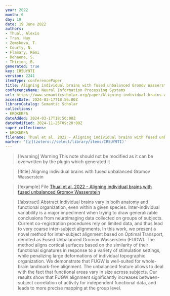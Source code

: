 ```yaml
---
year: 2022
month: 6
day: 19
date: 19 June 2022
authors:
- Thual, Alexis
- Tran, Huy
- Zemskova, T.
- Courty, N.
- Flamary, Rémi
- Dehaene, S.
- Thirion, B.
generated: true
key: IR5UY9TI
version: 2241
itemType: conferencePaper
title: Aligning individual brains with fused unbalanced Gromov Wasserstein
conferenceName: Neural Information Processing Systems
url: https://www.semanticscholar.org/paper/Aligning-individual-brains-with-fused-unbalanced-Thual-Tran/d67dcbf457ce55336f5c6c5c4c996ca3fda0d477
accessDate: 2024-03-17T18:56:00Z
libraryCatalog: Semantic Scholar
collections:
- ERQKEKFA
dateAdded: 2024-03-17T18:56:00Z
dateModified: 2024-11-25T09:20:00Z
super_collections:
- ERQKEKFA
filename: Thual et al. 2022 - Aligning individual brains with fused unbalanced Gromov Wasserstein
marker: '[🇿](zotero://select/library/items/IR5UY9TI)'
---
```



 > 
 > \[!warning\] Warning
 > This note should not be modified as it can be overwritten by the plugin which generated it

 > 
 > \[!title\] Aligning individual brains with fused unbalanced Gromov Wasserstein

 > 
 > \[!example\] File
 > [Thual et al. 2022 - Aligning individual brains with fused unbalanced Gromov Wasserstein](Thual%20et%20al.%202022%20-%20Aligning%20individual%20brains%20with%20fused%20unbalanced%20Gromov%20Wasserstein.pdf)

 > 
 > \[!abstract\] Abstract
 > Individual brains vary in both anatomy and functional organization, even within a given species. Inter-individual variability is a major impediment when trying to draw generalizable conclusions from neuroimaging data collected on groups of subjects. Current co-registration procedures rely on limited data, and thus lead to very coarse inter-subject alignments. In this work, we present a novel method for inter-subject alignment based on Optimal Transport, denoted as Fused Unbalanced Gromov Wasserstein (FUGW). The method aligns cortical surfaces based on the similarity of their functional signatures in response to a variety of stimulation settings, while penalizing large deformations of individual topographic organization. We demonstrate that FUGW is well-suited for whole-brain landmark-free alignment. The unbalanced feature allows to deal with the fact that functional areas vary in size across subjects. Our results show that FUGW alignment significantly increases between-subject correlation of activity for independent functional data, and leads to more precise mapping at the group level.
